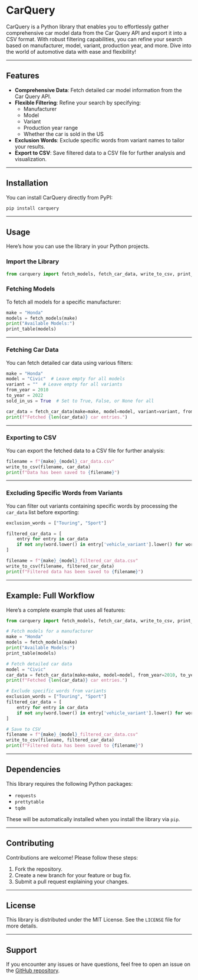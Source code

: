 # **CarQuery**

CarQuery is a Python library that enables you to effortlessly gather comprehensive car model data from the Car Query API and export it into a CSV format. With robust filtering capabilities, you can refine your search based on manufacturer, model, variant, production year, and more. Dive into the world of automotive data with ease and flexibility!

---

## **Features**

- **Comprehensive Data**: Fetch detailed car model information from the Car Query API.
- **Flexible Filtering**: Refine your search by specifying:
  - Manufacturer
  - Model
  - Variant
  - Production year range
  - Whether the car is sold in the US
- **Exclusion Words**: Exclude specific words from variant names to tailor your results.
- **Export to CSV**: Save filtered data to a CSV file for further analysis and visualization.

---

## **Installation**

You can install CarQuery directly from PyPI:

```bash
pip install carquery
```

---

## **Usage**

Here’s how you can use the library in your Python projects.

### **Import the Library**

```python
from carquery import fetch_models, fetch_car_data, write_to_csv, print_table
```

### **Fetching Models**

To fetch all models for a specific manufacturer:

```python
make = "Honda"
models = fetch_models(make)
print("Available Models:")
print_table(models)
```

---

### **Fetching Car Data**

You can fetch detailed car data using various filters:

```python
make = "Honda"
model = "Civic"  # Leave empty for all models
variant = ""  # Leave empty for all variants
from_year = 2010
to_year = 2022
sold_in_us = True  # Set to True, False, or None for all

car_data = fetch_car_data(make=make, model=model, variant=variant, from_year=from_year, to_year=to_year, sold_in_us=sold_in_us)
print(f"Fetched {len(car_data)} car entries.")
```

---

### **Exporting to CSV**

You can export the fetched data to a CSV file for further analysis:

```python
filename = f"{make}_{model}_car_data.csv"
write_to_csv(filename, car_data)
print(f"Data has been saved to {filename}")
```

---

### **Excluding Specific Words from Variants**

You can filter out variants containing specific words by processing the `car_data` list before exporting:

```python
exclusion_words = ["Touring", "Sport"]

filtered_car_data = [
    entry for entry in car_data
    if not any(word.lower() in entry['vehicle_variant'].lower() for word in exclusion_words)
]

filename = f"{make}_{model}_filtered_car_data.csv"
write_to_csv(filename, filtered_car_data)
print(f"Filtered data has been saved to {filename}")
```

---

## **Example: Full Workflow**

Here’s a complete example that uses all features:

```python
from carquery import fetch_models, fetch_car_data, write_to_csv, print_table

# Fetch models for a manufacturer
make = "Honda"
models = fetch_models(make)
print("Available Models:")
print_table(models)

# Fetch detailed car data
model = "Civic"
car_data = fetch_car_data(make=make, model=model, from_year=2010, to_year=2022, sold_in_us=True)
print(f"Fetched {len(car_data)} car entries.")

# Exclude specific words from variants
exclusion_words = ["Touring", "Sport"]
filtered_car_data = [
    entry for entry in car_data
    if not any(word.lower() in entry['vehicle_variant'].lower() for word in exclusion_words)
]

# Save to CSV
filename = f"{make}_{model}_filtered_car_data.csv"
write_to_csv(filename, filtered_car_data)
print(f"Filtered data has been saved to {filename}")
```

---

## **Dependencies**

This library requires the following Python packages:

- `requests`
- `prettytable`
- `tqdm`

These will be automatically installed when you install the library via `pip`.

---

## **Contributing**

Contributions are welcome! Please follow these steps:

1. Fork the repository.
2. Create a new branch for your feature or bug fix.
3. Submit a pull request explaining your changes.

---

## **License**

This library is distributed under the MIT License. See the `LICENSE` file for more details.

---

## **Support**

If you encounter any issues or have questions, feel free to open an issue on the [GitHub repository](https://github.com/Salman0x01/Car-Model-Data-Scraper/tree/main).

